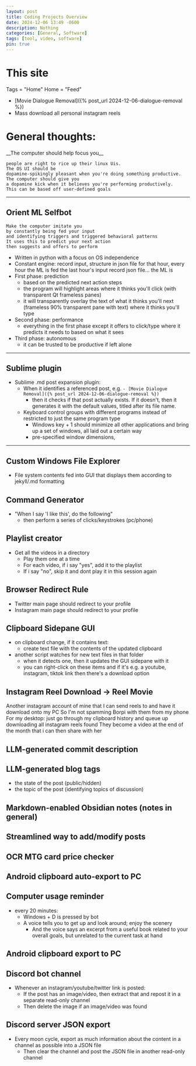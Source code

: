 ```yaml
---
layout: post
title: Coding Projects Overview
date: 2024-12-06 13:49 -0600
description: Nothing
categories: [General, Software]
tags: [tool, video, software]
pin: true
---
```


<h1>This site</h1>
Tags = "Home"
Home = "Feed"

- [Movie Dialogue Removal]({% post_url 2024-12-06-dialogue-removal %})
- Mass download all personal instagram reels

<h1> General thoughts:</h1>
__The computer should help focus you__

```text
people are right to rice up their linux Uis.
The OS UI should be
dopamine-spikingly pleasant when you're doing something productive.
The computer should give you
a dopamine kick when it believes you're performing productively.
This can be based off user-defined goals
``` 

---

## Orient ML Selfbot
```text
Make the computer imitate you
by constantly being fed your input
and identifying triggers and triggered behavioral patterns
It uses this to predict your next action
then suggests and offers to perform
```
- Written in python with a focus on OS independence
- Constant engine: record input, structure in json file for that hour, every hour the ML is fed the last hour's input record json file... the ML is 
- First phase: prediction
	- based on the predicted next action steps
	- the program will highlight areas where it thinks you'll click (with transparent Qt frameless panes)
	- it will transparently overlay the text of what it thinks you'll next (frameless 90% transparent pane with text) where it thinks you'll type
- Second phase: performance
	- everything in the first phase except it offers to click/type where it predicts it needs to based on what it sees
- Third phase: autonomous
	- it can be trusted to be productive if left alone

---

## Sublime plugin
- Sublime .md post expansion plugin:
	- When it identifies a referenced post, e.g. ``- [Movie Dialogue Removal]({% post_url 2024-12-06-dialogue-removal %})``
		- then it checks if that post actually exists. If it doesn't, then it generates it with the default values, titled after its file name.
	- Keyboard control groups with different programs instead of restricted to just the same program type
		- Windows key + 1 should minimize all other applications and bring up a set of windows, all laid out a certain way
		- pre-specified window dimensions, 

---

## Custom Windows File Explorer
- File system contents fed into GUI that displays them according to jekyll/.md formatting

## Command Generator
- "When I say 'I like this', do the following"
	- then perform a series of clicks/keystrokes (pc/phone)

## Playlist creator
- Get all the videos in a directory
	- Play them one at a time
	- For each video, if i say "yes", add it to the playlist
	- If i say "no", skip it and dont play it in this session again

## Browser Redirect Rule
- Twitter main page should redirect to your profile
- Instagram main page should redirect to your profile

## Clipboard Sidepane GUI
- on clipboard change, if it contains text:
	- create text file with the contents of the updated clipboard
- another script watches for new text files in that folder
	- when it detects one, then it updates the GUI sidepane with it
	- you can right-click on these items and if it's e.g. a youtube, instagram, tiktok link then there's a download option

## Instagram Reel Download -> Reel Movie
Another instagram account of mine that I can send reels to and have it download onto my PC
So I'm not spamming Borpi with them from my phone
For my desktop: just go through my clipboard history and queue up downloading all instagram reels found
They become a video at the end of the month that i can then share with her

## LLM-generated commit description

## LLM-generated blog tags
- the state of the post (public/hidden)
- the topic of the post (identifying topics of discussion)


## Markdown-enabled Obsidian notes (notes in general)

## Streamlined way to add/modify posts

## OCR MTG card price checker

## Android clipboard auto-export to PC

## Computer usage reminder
- every 20 minutes:
	- Windows + D is pressed by bot
	- A voice tells you to get up and look around; enjoy the scenery
		- And the voice says an excerpt from a useful book related to your overall goals, but unrelated to the current task at hand

## Android clipboard export to PC

## Discord bot channel
- Whenever an instagram/youtube/twitter link is posted:
	- If the post has an image/video, then extract that and repost it in a separate read-only channel
	- Then delete the image if an image/video was found

## Discord server JSON export
- Every moon cycle, export as much information about the content in a channel as possible into a JSON file
	- Then clear the channel and post the JSON file in another read-only channel